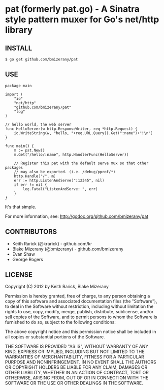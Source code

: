 # pat (formerly pat.go) - A Sinatra style pattern muxer for Go's net/http library

## INSTALL

	$ go get github.com/bmizerany/pat

## USE

	package main

	import (
		"io"
		"net/http"
		"github.com/bmizerany/pat"
		"log"
	)

	// hello world, the web server
	func HelloServer(w http.ResponseWriter, req *http.Request) {
		io.WriteString(w, "hello, "+req.URL.Query().Get(":name")+"!\n")
	}

	func main() {
		m := pat.New()
		m.Get("/hello/:name", http.HandlerFunc(HelloServer))

		// Register this pat with the default serve mux so that other packages
		// may also be exported. (i.e. /debug/pprof/*)
		http.Handle("/", m)
		err := http.ListenAndServe(":12345", nil)
		if err != nil {
			log.Fatal("ListenAndServe: ", err)
		}
	}

It's that simple.

For more information, see:
http://godoc.org/github.com/bmizerany/pat

## CONTRIBUTORS

* Keith Rarick (@krarick) - github.com/kr
* Blake Mizerany (@bmizerany) - github.com/bmizerany
* Evan Shaw
* George Rogers

## LICENSE

Copyright (C) 2012 by Keith Rarick, Blake Mizerany

Permission is hereby granted, free of charge, to any person obtaining a copy
of this software and associated documentation files (the "Software"), to deal
in the Software without restriction, including without limitation the rights
to use, copy, modify, merge, publish, distribute, sublicense, and/or sell
copies of the Software, and to permit persons to whom the Software is
furnished to do so, subject to the following conditions:

The above copyright notice and this permission notice shall be included in
all copies or substantial portions of the Software.

THE SOFTWARE IS PROVIDED "AS IS", WITHOUT WARRANTY OF ANY KIND, EXPRESS OR
IMPLIED, INCLUDING BUT NOT LIMITED TO THE WARRANTIES OF MERCHANTABILITY,
FITNESS FOR A PARTICULAR PURPOSE AND NONINFRINGEMENT. IN NO EVENT SHALL THE
AUTHORS OR COPYRIGHT HOLDERS BE LIABLE FOR ANY CLAIM, DAMAGES OR OTHER
LIABILITY, WHETHER IN AN ACTION OF CONTRACT, TORT OR OTHERWISE, ARISING FROM,
OUT OF OR IN CONNECTION WITH THE SOFTWARE OR THE USE OR OTHER DEALINGS IN
THE SOFTWARE.
